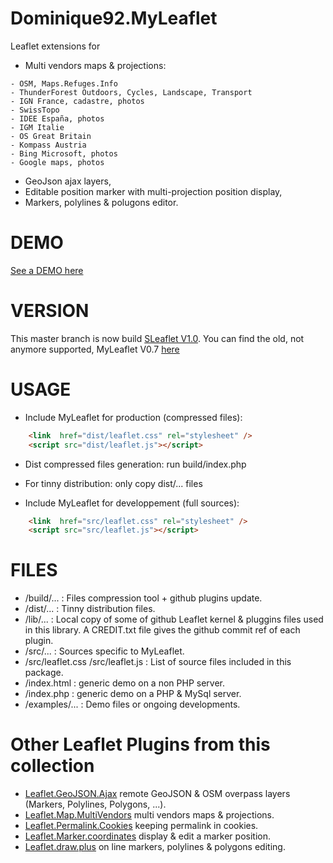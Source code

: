 Dominique92.MyLeaflet
=====================

Leaflet extensions for
* Multi vendors maps &amp; projections:
```
- OSM, Maps.Refuges.Info
- ThunderForest Outdoors, Cycles, Landscape, Transport
- IGN France, cadastre, photos
- SwissTopo
- IDEE España, photos
- IGM Italie
- OS Great Britain
- Kompass Austria
- Bing Microsoft, photos
- Google maps, photos
```
* GeoJson ajax layers,
* Editable position marker with multi-projection position display,
* Markers, polylines & polugons editor.

DEMO
====
[See a DEMO here](https://dominique92.github.io/MyLeaflet/)

VERSION
=======
This master branch is now build [SLeaflet V1.0](http://leafletjs.com/).
You can find the old, not anymore supported, MyLeaflet V0.7 [here](https://github.com/Dominique92/MyLeaflet/tree/v0.7)

USAGE
=====
* Include MyLeaflet for production (compressed files):
```html
	<link  href="dist/leaflet.css" rel="stylesheet" />
	<script src="dist/leaflet.js"></script>
```
* Dist compressed files generation: run build/index.php
* For tinny distribution: only copy dist/... files

* Include MyLeaflet for developpement (full sources):
```html
	<link  href="src/leaflet.css" rel="stylesheet" />
	<script src="src/leaflet.js"></script>
```

FILES
=====
* /build/... : Files compression tool + github plugins update.
* /dist/... : Tinny distribution files.
* /lib/... : Local copy of some of github Leaflet kernel & pluggins files used in this library.
A CREDIT.txt file gives the github commit ref of each plugin.
* /src/... : Sources specific to MyLeaflet.
* /src/leaflet.css /src/leaflet.js : List of source files included in this package.
* /index.html : generic demo on a non PHP server.
* /index.php : generic demo on a PHP & MySql server.
* /examples/... : Demo files or ongoing developments.

Other Leaflet Plugins from this collection 
==========================================
* [Leaflet.GeoJSON.Ajax](https://github.com/Dominique92/Leaflet.GeoJSON.Ajax) remote GeoJSON & OSM overpass layers (Markers, Polylines, Polygons, ...).
* [Leaflet.Map.MultiVendors](https://github.com/Dominique92/Leaflet.Map.MultiVendors) multi vendors maps & projections.
* [Leaflet.Permalink.Cookies](https://github.com/Dominique92/Leaflet.Permalink.Cookies) keeping permalink in cookies.
* [Leaflet.Marker.coordinates](https://github.com/Dominique92/Leaflet.Marker.coordinates) display & edit a marker position.
* [Leaflet.draw.plus](https://github.com/Dominique92/Leaflet.draw.plus) on line markers, polylines & polygons editing.
